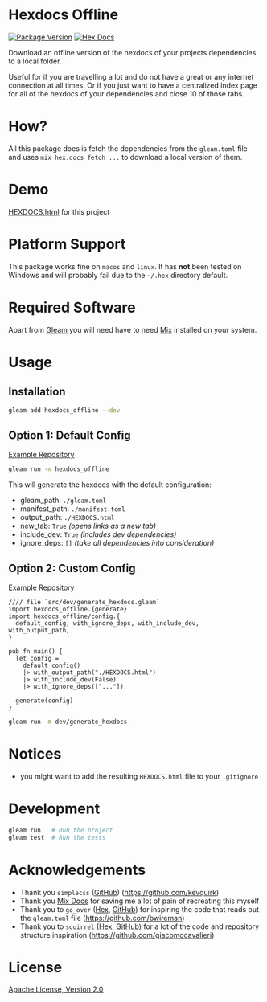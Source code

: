 # Hexdocs Offline

[![Package Version](https://img.shields.io/hexpm/v/hexdocs_offline)](https://hex.pm/packages/hexdocs_offline)
[![Hex Docs](https://img.shields.io/badge/hex-docs-ffaff3)](https://hexdocs.pm/hexdocs_offline/)

Download an offline version of the hexdocs of your projects dependencies to a local folder.

Useful for if you are travelling a lot and do not have a great or any internet connection at all times.
Or if you just want to have a centralized index page for all of the hexdocs of your dependencies and close 10 of those tabs.

# How?

All this package does is fetch the dependencies from the `gleam.toml` file and uses
`mix hex.docs fetch ...` to download a local version of them.

# Demo

[HEXDOCS.html](./HEXDOCS.html) for this project

# Platform Support

This package works fine on `macos` and `linux`. It has **not** been tested on Windows
and will probably fail due to the `~/.hex` directory default.

# Required Software

Apart from [Gleam](https://gleam.run/) you will need have to need
[Mix](https://hexdocs.pm/mix/Mix.html) installed on your system.

# Usage

## Installation
```sh
gleam add hexdocs_offline --dev
```

## Option 1: Default Config
[Example Repository](./examples/default_config)

```sh
gleam run -m hexdocs_offline
```

This will generate the hexdocs with the default configuration:
- gleam_path: `./gleam.toml`
- manifest_path: `./manifest.toml`
- output_path: `./HEXDOCS.html`
- new_tab: `True` *(opens links as a new tab)*
- include_dev: `True` *(includes dev dependencies)*
- ignore_deps: `[]` *(take all dependencies into consideration)*

## Option 2: Custom Config
[Example Repository](./examples/custom_config)

```gleam
//// file `src/dev/generate_hexdocs.gleam`
import hexdocs_offline.{generate}
import hexdocs_offline/config.{
  default_config, with_ignore_deps, with_include_dev, with_output_path,
}

pub fn main() {
  let config =
    default_config()
    |> with_output_path("./HEXDOCS.html")
    |> with_include_dev(False)
    |> with_ignore_deps(["..."])

  generate(config)
}
```

```sh
gleam run -m dev/generate_hexdocs
```

# Notices
- you might want to add the resulting `HEXDOCS.html` file to your `.gitignore`

# Development

```sh
gleam run   # Run the project
gleam test  # Run the tests
```

# Acknowledgements

- Thank you `simplecss` ([GitHub](https://github.com/kevquirk/simple.css/)) (https://github.com/kevquirk)
- Thank you [Mix Docs](https://hexdocs.pm/hex/Mix.Tasks.Hex.Docs.html) for saving me a lot of pain of recreating this myself
- Thank you to `go_over` ([Hex](https://hex.pm/packages/go_over), [GitHub](https://github.com/bwireman/go-over)) for inspiring the code that reads out the `gleam.toml` file (https://github.com/bwireman)
- Thank you to `squirrel` ([Hex](https://hex.pm/packages/squirrel), [GitHub](https://github.com/giacomocavalieri/squirrel)) for a lot of the code and repository structure inspiration (https://github.com/giacomocavalieri)

# License
[Apache License, Version 2.0](./LICENSE)

